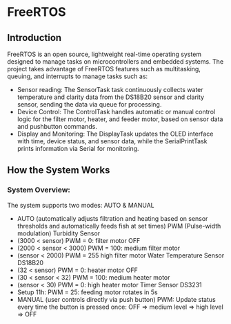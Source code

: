 # FreeRTOS

## Introduction
FreeRTOS is an open source, lightweight real-time operating system designed to manage tasks on microcontrollers and embedded systems. The project takes advantage of FreeRTOS features such as multitasking, queuing, and interrupts to manage tasks such as:
- Sensor reading: The SensorTask task continuously collects water temperature and clarity data from the DS18B20 sensor and clarity sensor, sending the data via queue for processing.
- Device Control: The ControlTask ​​handles automatic or manual control logic for the filter motor, heater, and feeder motor, based on sensor data and pushbutton commands.
- Display and Monitoring: The DisplayTask updates the OLED interface with time, device status, and sensor data, while the SerialPrintTask prints information via Serial for monitoring.
## How the System Works
### System Overview:
The system supports two modes: AUTO & MANUAL
- AUTO (automatically adjusts filtration and heating based on sensor thresholds and automatically feeds fish at set times)
PWM (Pulse-width modulation)
Turbidity Sensor
-  (3000 < sensor) PWM = 0: filter motor OFF
-  (2000 < sensor < 3000) PWM = 100: medium filter motor
-  (sensor < 2000) PWM = 255 high filter motor
Water Temperature Sensor DS18B20
-  (32 < sensor) PWM = 0: heater motor OFF
-  (30 < sensor < 32) PWM = 100: medium heater motor
-  (sensor < 30) PWM = 0: high heater motor
Timer Sensor DS3231
-  Setup 11h: PWM = 25: feeding motor rotates in 5s
- MANUAL (user controls directly via push button)
PWM: Update status every time the button is pressed once: OFF => medium level => high level => OFF
